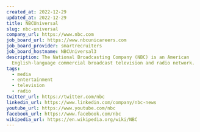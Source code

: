 ```yaml
---
created_at: 2022-12-29
updated_at: 2022-12-29
title: NBCUniversal
slug: nbc-universal
company_url: https://www.nbc.com
job_board_url: https://www.nbcunicareers.com
job_board_provider: smartrecruiters
job_board_hostname: NBCUniversal3
description: The National Broadcasting Company (NBC) is an American
  English-language commercial broadcast television and radio network.
tags:
  - media
  - entertainment
  - television
  - radio
twitter_url: https://twitter.com/nbc
linkedin_url: https://www.linkedin.com/company/nbc-news
youtube_url: https://www.youtube.com/nbc
facebook_url: https://www.facebook.com/nbc
wikipedia_url: https://en.wikipedia.org/wiki/NBC
---
```

